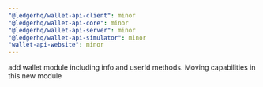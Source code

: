 ```yaml
---
"@ledgerhq/wallet-api-client": minor
"@ledgerhq/wallet-api-core": minor
"@ledgerhq/wallet-api-server": minor
"@ledgerhq/wallet-api-simulator": minor
"wallet-api-website": minor
---
```


add wallet module including info and userId methods. Moving capabilities in this new module
